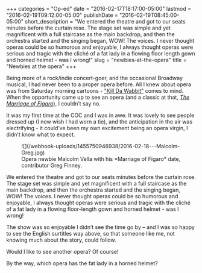 +++
categories = "Op-ed"
date = "2016-02-17T18:17:00-05:00"
lastmod = "2016-02-19T09:12:00-05:00"
publishDate = "2016-02-19T08:45:00-05:00"
short_description = "We entered the theatre and got to our seats minutes before the curtain rose. The stage set was simple and yet magnificent with a full staircase as the main backdrop, and then the orchestra started and the singing began, WOW! The voices. I never thought operas could be so humorous and enjoyable, I always thought operas were serious and tragic with the cliché of a fat lady in a flowing floor length  gown and horned helmet - was I wrong!"
slug = "newbies-at-the-opera"
title = "Newbies at the opera"
+++

Being more of a rock/indie concert-goer, and the occasional Broadway musical, I had never been to a proper opera before. All I knew about opera was from Saturday morning cartoons - ["Kill Da Wabbit"](http://store.schmopera.com/) comes to mind.  When the opportunity came up to see an opera (and a classic at that, [*The Marriage of Figaro*](/in-review-the-marriage-of-figaro/)), I couldn’t say no.

It was my first time at the COC and I was in awe. It was lovely to see people dressed up (I now wish I had worn a tie), and the anticipation in the air was electrifying - it could’ve been my own excitement being an opera virgin, I didn’t know what to expect.

<figure data-type="image">
![](/webhook-uploads/1455750946938/2016-02-18---Malcolm-Greg.jpg)<figcaption>Opera newbie Malcolm Vella with his *Marriage of Figaro* date, contributor Greg Finney.</figcaption>
</figure>

We entered the theatre and got to our seats minutes before the curtain rose. The stage set was simple and yet magnificent with a full staircase as the main backdrop, and then the orchestra started and the singing began, WOW! The voices. I never thought operas could be so humorous and enjoyable, I always thought operas were serious and tragic with the cliché of a fat lady in a flowing floor-length  gown and horned helmet - was I wrong!

The show was so enjoyable I didn’t see the time go by – and I was so happy to see the English surtitles way above, so that someone like me, not knowing much about the story, could follow.

Would I like to see another opera? Of course!

By the way, which opera has the fat lady in a horned helmet?
